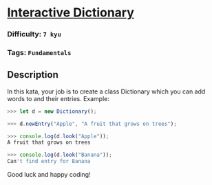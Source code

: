 # [Interactive Dictionary](https://www.codewars.com/kata/57a93f93bb9944516d0000c1)

### Difficulty: `7 kyu`

### Tags: `Fundamentals` 

## Description

In this kata, your job is to create a class Dictionary which you can add words to and their entries. Example:

```js
>>> let d = new Dictionary();

>>> d.newEntry("Apple", "A fruit that grows on trees");

>>> console.log(d.look("Apple"));
A fruit that grows on trees

>>> console.log(d.look("Banana"));
Can't find entry for Banana
```

Good luck and happy coding!

